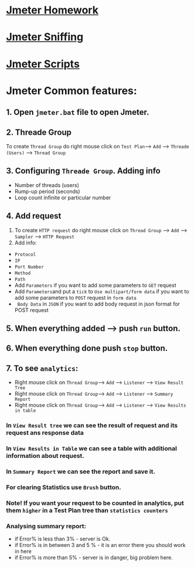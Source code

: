 # [Jmeter Homework](https://github.com/MariaDash/Jmeter/blob/main/Jmeter_homework.md)
# [Jmeter Sniffing]()
# [Jmeter Scripts]()
# Jmeter Common features:
## 1. Open `jmeter.bat` file to open Jmeter.
## 2. Threade Group
To create `Thread Group` do right mouse click on `Test Plan`--> `Add` --> `Threade (Users)` --> `Thread Group`
## 3. Configuring `Threade Group`. Adding info
+ Number of threads (users)
+ Rump-up period (seconds)
+ Loop count infinite or particular number
## 4. Add request
1. To create `HTTP request` do right mouse click on `Thread Group` --> `Add` --> `Sampler` --> `HTTP Request`
2. Add info:
+ `Protocol`
+ `IP`
+ `Port Number`
+ `Method`
+ `Path`
+ Add `Parameters` if you want to add some parameters to `GET` request
+ Add `Parameters`and put a `tick` to `Use multipart/form data` if you want to add some parameters to `POST` request in `form data`
+ ` Body Data` in `JSON` if you want to add body request in json format  for POST request
## 5. When everything added --> push `run` button.
## 6. When everything done push `stop` button.
## 7. To see `analytics`:
+ Right mouse click on `Thread Group`--> `Add` --> `Listener` --> `View Result Tree`
+ Right mouse click on `Thread Group`--> `Add` --> `Listener` --> `Summary Report`
+ Right mouse click on `Thread Group`--> `Add` --> `Listener` --> `View Results in table`
### In `View Result tree` we can see the result of request and its request ans response data
### In `View Results in Table` we can see a table with additional information about request.
### In `Summary Report` we can see the report and save it.
### For clearing Statistics use `Brush` button.
### Note! If you want your request to be counted in analytics, put them `higher` in a Test Plan tree than `statistics counters`
### Analysing summary report:
+ if Error% is less than 3% - server is Ok.
+ if Error% is in between 3 and 5 % - it is an error there you should work in here
+ if Error% is more than 5% - server is in danger, big problem here.
  

